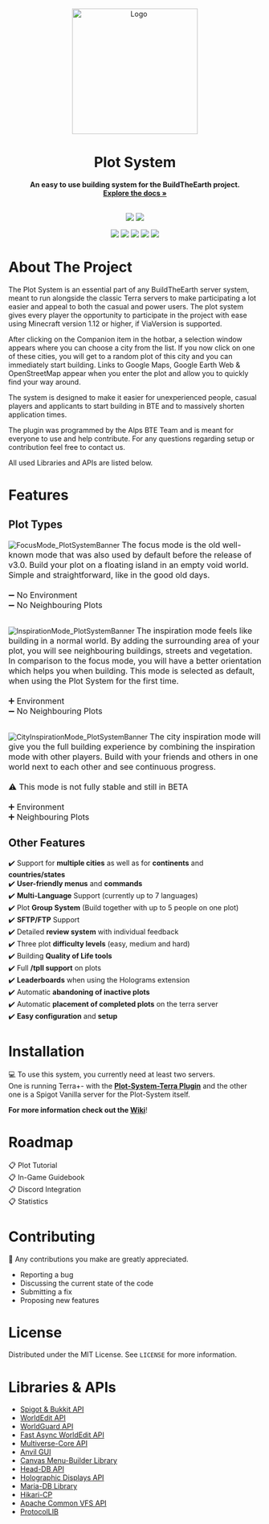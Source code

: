 <!-- PROJECT DESCRIPTION -->
<br />

<p align="Center">
  <a href="https://github.com/AlpsBTE/PlotSystem">
    <img src="https://cdn.discordapp.com/attachments/406907194228080652/881142301831888936/PlotSystemLogo.gif" alt="Logo" width="250" height="250">
  </a>
</p>

<h1 align="Center">Plot System</h1>

<p align="center">
  <b>An easy to use building system for the BuildTheEarth project.</b>
  <br/>
  <a href="https://github.com/AlpsBTE/Plot-System/wiki"><strong>Explore the docs »</strong></a>
  <br/><br/>
</p>

<p align="center">
    <a href="https://github.com/BuildTheEarth"><img src="https://img.shields.io/badge/project-community-orange.svg?colorA=3c3c3c&label=BuildTheEarth"></a>
    <a href="https://discord.com/invite/vgkspay"><img src="https://img.shields.io/discord/696795397376442440?label=discord"></a>
</p>
<p align="center">
  <a href="https://jenkins.alps-bte.com/job/PlotSystem/"><img src="https://img.shields.io/jenkins/build?jobUrl=https%3A%2F%2Fjenkins.alps-bte.com%2Fjob%2FPlotSystem%2F"></a>
    <a href="https://github.com/AlpsBTE/Plot-System"><img src="https://img.shields.io/codacy/grade/d5fad560dea64722887044e492b05ea9"></a>
    <a href="https://github.com/AlpsBTE/Plot-System/releases"><img src="https://img.shields.io/github/v/release/AlpsBTE/Plot-System"></a>
    <a href="https://github.com/AlpsBTE/Plot-System"><img src="https://img.shields.io/tokei/lines/github/AlpsBTE/Plot-System"></a>
    <a href="https://github.com/AlpsBTE/Plot-System"><img src="https://img.shields.io/github/repo-size/AlpsBTE/Plot-System"></a>
</p>  


<!-- ABOUT THE PROJECT -->
# About The Project
The Plot System is an essential part of any BuildTheEarth server system, meant to run alongside the classic Terra servers to make participating a lot easier and appeal to both the casual and power users. The plot system gives every player the opportunity to participate in the project with ease using Minecraft version 1.12 or higher, if ViaVersion is supported.

After clicking on the Companion item in the hotbar, a selection window appears where you can choose a city from the list. If you now click on one of these cities, you will get to a random plot of this city and you can immediately start building. Links to Google Maps, Google Earth Web & OpenStreetMap appear when you enter the plot and allow you to quickly find your way around. 

The system is designed to make it easier for unexperienced people, casual players and applicants to start building in BTE and to massively shorten application times. 

The plugin was programmed by the Alps BTE Team and is meant for everyone to use and help contribute. For any questions regarding setup or contribution feel free to contact us. 

All used Libraries and APIs are listed below.
# Features
## Plot Types
![FocusMode_PlotSystemBanner](https://user-images.githubusercontent.com/64250550/184678178-f8b5c3e5-ec35-4b6b-9b1b-ac3170148d34.png)
<font size="3">
The focus mode is the old well-known mode that was also used by default before the release of v3.0. Build your plot on a floating island in an empty void world. Simple and straightforward, like in the good old days.
<br/><br/>➖ No Environment
<br/>➖ No Neighbouring Plots
</font><br/><br/>

![InspirationMode_PlotSystemBanner](https://user-images.githubusercontent.com/64250550/184681201-2f7e2103-df8d-42a3-93b0-ce42770e4fa8.png)
<font size="3">
The inspiration mode feels like building in a normal world. By adding the surrounding area of your plot, you will see neighbouring buildings, streets and vegetation. In comparison to the focus mode, you will have a better orientation which helps you when building. This mode is selected as default, when using the Plot System for the first time.
<br/><br/>➕ Environment
<br/>➖ No Neighbouring Plots
</font><br/><br/>

![CityInspirationMode_PlotSystemBanner](https://user-images.githubusercontent.com/64250550/184683030-27f1760b-09ad-43f7-b5ed-bdd46c972246.png)
<font size="3">
The city inspiration mode will give you the full building experience by combining the inspiration mode with other players. Build with your friends and others in one world next to each other and see continuous progress.
<br/><br/>⚠️ This mode is not fully stable and still in BETA
<br/><br/>➕ Environment
<br/>➕ Neighbouring Plots
</font>

## Other Features
✔️ Support for **multiple cities** as well as for **continents** and **countries/states**<br/>
✔️ **User-friendly menus** and **commands**<br/>
✔️ **Multi-Language** Support (currently up to 7 languages)<br/>
✔️ Plot **Group System** (Build together with up to 5 people on one plot)<br/>
✔️ **SFTP/FTP** Support<br/>
✔️ Detailed **review system** with individual feedback<br/>
✔️ Three plot **difficulty levels** (easy, medium and hard)<br/>
✔️ Building **Quality of Life tools**<br/>
✔️ Full **/tpll support** on plots<br/>
✔️ **Leaderboards** when using the Holograms extension<br/>
✔️ Automatic **abandoning of inactive plots**<br/>
✔️ Automatic **placement of completed plots** on the terra server<br/>
✔️ **Easy configuration** and **setup**<br/>


<!-- INSTALLATION -->
# Installation
💻 To use this system, you currently need at least two servers.</br>
One is running Terra+- with the **[Plot-System-Terra Plugin](https://github.com/AlpsBTE/Plot-System-Terra)** and the
other one is a Spigot Vanilla server for the Plot-System itself.</br>

**For more information check out the [Wiki](https://github.com/AlpsBTE/Plot-System/wiki/Installation)**!


<!-- ROADMAP -->
# Roadmap
📋 Plot Tutorial<br/>
📋 In-Game Guidebook<br/>
📋 Discord Integration<br/>
📋 Statistics<br/>


<!-- CONTRIBUTING -->
# Contributing
🔨 Any contributions you make are greatly appreciated.

* Reporting a bug
* Discussing the current state of the code
* Submitting a fix
* Proposing new features


<!-- LICENSE -->
# License

Distributed under the MIT License. See `LICENSE` for more information.


<!-- LIBRARIES & APIS -->
# Libraries & APIs
* [Spigot & Bukkit API](https://hub.spigotmc.org/stash/projects/SPIGOT)
* [WorldEdit API](https://github.com/EngineHub/WorldEdit) 
* [WorldGuard API](https://github.com/EngineHub/WorldGuard)
* [Fast Async WorldEdit API](https://github.com/IntellectualSites/FastAsyncWorldEdit)
* [Multiverse-Core API](https://github.com/Multiverse/Multiverse-Core)
* [Anvil GUI](https://github.com/WesJD/AnvilGUI)
* [Canvas Menu-Builder Library](https://github.com/IPVP-MC/canvas)
* [Head-DB API](https://github.com/Arcaniax-Development/HeadDatabase-API)
* [Holographic Displays API](https://github.com/filoghost/HolographicDisplays)
* [Maria-DB Library](https://mariadb.com/kb/en/about-mariadb-connector-j/)
* [Hikari-CP](https://github.com/brettwooldridge/HikariCP)
* [Apache Common VFS API](https://commons.apache.org/proper/commons-vfs/commons-vfs2/apidocs/index.html)
* [ProtocolLIB](https://github.com/dmulloy2/ProtocolLib)
